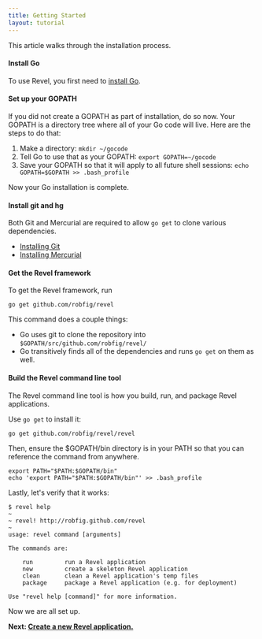 ```yaml
---
title: Getting Started
layout: tutorial
---
```


This article walks through the installation process.

#### Install Go

To use Revel, you first need to [install Go](http://golang.org/doc/install).

#### Set up your GOPATH

If you did not create a GOPATH as part of installation, do so now.  Your GOPATH
is a directory tree where all of your Go code will live.  Here are the steps to do that:

1. Make a directory: `mkdir ~/gocode`
2. Tell Go to use that as your GOPATH: `export GOPATH=~/gocode`
3. Save your GOPATH so that it will apply to all future shell sessions: `echo GOPATH=$GOPATH >> .bash_profile`

Now your Go installation is complete.

#### Install git and hg

Both Git and Mercurial are required to allow `go get` to clone various dependencies.

* [Installing Git](http://git-scm.com/book/en/Getting-Started-Installing-Git)
* [Installing Mercurial](http://mercurial.selenic.com/wiki/Download)

#### Get the Revel framework

To get the Revel framework, run

	go get github.com/robfig/revel

This command does a couple things:

* Go uses git to clone the repository into `$GOPATH/src/github.com/robfig/revel/`
* Go transitively finds all of the dependencies and runs `go get` on them as well.

#### Build the Revel command line tool

The Revel command line tool is how you build, run, and package Revel applications.

Use `go get` to install it:

	go get github.com/robfig/revel/revel

Then, ensure the $GOPATH/bin directory is in your PATH so that you can reference the command from anywhere.

	export PATH="$PATH:$GOPATH/bin"
	echo 'export PATH="$PATH:$GOPATH/bin"' >> .bash_profile

Lastly, let's verify that it works:

	$ revel help
	~
	~ revel! http://robfig.github.com/revel
	~
	usage: revel command [arguments]

	The commands are:

	    run         run a Revel application
	    new         create a skeleton Revel application
	    clean       clean a Revel application's temp files
	    package     package a Revel application (e.g. for deployment)

	Use "revel help [command]" for more information.

Now we are all set up.

**Next: [Create a new Revel application.](createapp.html)**
